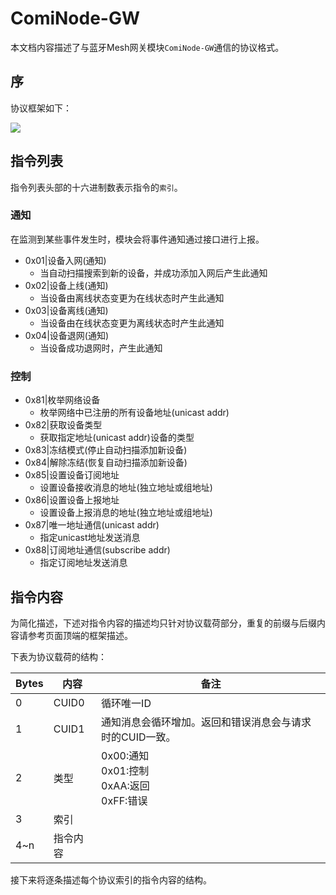# ComiNode-GW

本文档内容描述了与蓝牙Mesh网关模块`ComiNode-GW`通信的协议格式。

## 序

协议框架如下：

![](D:/github/Corumi_opendoc/docs/mesh_uart/table_temp.png)

## 指令列表

指令列表头部的十六进制数表示指令的`索引`。

### 通知

在监测到某些事件发生时，模块会将事件通知通过接口进行上报。

- 0x01|设备入网(通知)
  - 当自动扫描搜索到新的设备，并成功添加入网后产生此通知
- 0x02|设备上线(通知)
  - 当设备由离线状态变更为在线状态时产生此通知
- 0x03|设备离线(通知)
  - 当设备由在线状态变更为离线状态时产生此通知
- 0x04|设备退网(通知)
  - 当设备成功退网时，产生此通知

### 控制

- 0x81|枚举网络设备
  - 枚举网络中已注册的所有设备地址(unicast addr)
- 0x82|获取设备类型
  - 获取指定地址(unicast addr)设备的类型
- 0x83|冻结模式(停止自动扫描添加新设备)
- 0x84|解除冻结(恢复自动扫描添加新设备)
- 0x85|设置设备订阅地址
  - 设置设备接收消息的地址(独立地址或组地址)
- 0x86|设置设备上报地址
  - 设置设备上报消息的地址(独立地址或组地址)
- 0x87|唯一地址通信(unicast addr)
  - 指定unicast地址发送消息
- 0x88|订阅地址通信(subscribe addr)
  - 指定订阅地址发送消息

## 指令内容

为简化描述，下述对指令内容的描述均只针对协议载荷部分，重复的前缀与后缀内容请参考页面顶端的框架描述。

下表为协议载荷的结构：

| Bytes | 内容     | 备注                                                     |
| ----- | -------- | -------------------------------------------------------- |
| 0     | CUID0    | 循环唯一ID                                               |
| 1     | CUID1    | 通知消息会循环增加。返回和错误消息会与请求时的CUID一致。 |
| 2     | 类型     | 0x00:通知<br>0x01:控制<br>0xAA:返回<br>0xFF:错误         |
| 3     | 索引     |                                                          |
| 4~n   | 指令内容 |                                                          |

接下来将逐条描述每个协议索引的指令内容的结构。